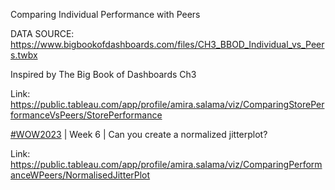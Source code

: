 Comparing Individual Performance with Peers

DATA SOURCE: https://www.bigbookofdashboards.com/files/CH3_BBOD_Individual_vs_Peers.twbx

Inspired by The Big Book of Dashboards Ch3

Link: https://public.tableau.com/app/profile/amira.salama/viz/ComparingStorePerformanceVsPeers/StorePerformance


[#WOW2023](https://workout-wednesday.com/2023w06tab/) | Week 6 | Can you create a normalized jitterplot?


Link: https://public.tableau.com/app/profile/amira.salama/viz/ComparingPerformanceWPeers/NormalisedJitterPlot
